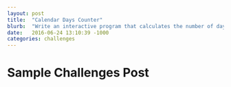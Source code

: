 ```yaml
---
layout: post
title:  "Calendar Days Counter"
blurb:  "Write an interactive program that calculates the number of days between two dates."
date:   2016-06-24 13:10:39 -1000
categories: challenges
---
```


# Sample Challenges Post
